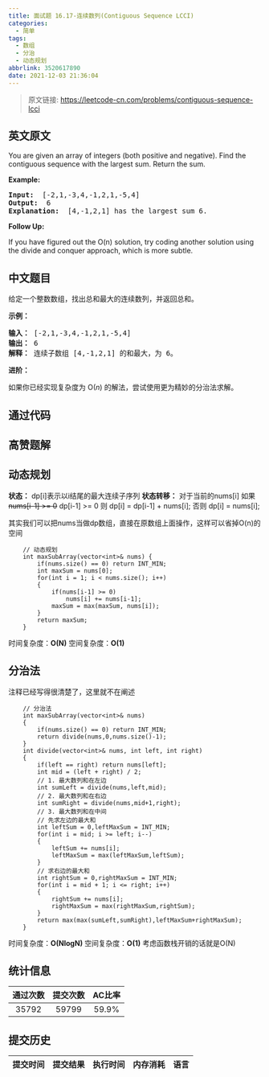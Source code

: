 ```yaml
---
title: 面试题 16.17-连续数列(Contiguous Sequence LCCI)
categories:
  - 简单
tags:
  - 数组
  - 分治
  - 动态规划
abbrlink: 3520617890
date: 2021-12-03 21:36:04
---
```


> 原文链接: https://leetcode-cn.com/problems/contiguous-sequence-lcci


## 英文原文
<div><p>You are given an array of integers (both positive and negative). Find the contiguous sequence with the largest sum. Return the sum.</p>

<p><strong>Example: </strong></p>

<pre>
<strong>Input: </strong> [-2,1,-3,4,-1,2,1,-5,4]
<strong>Output: </strong> 6
<strong>Explanation: </strong> [4,-1,2,1] has the largest sum 6.
</pre>

<p><strong>Follow Up: </strong></p>

<p>If you have figured out the O(n) solution, try coding another solution using the divide and conquer approach, which is more subtle.</p>
</div>

## 中文题目
<div><p>给定一个整数数组，找出总和最大的连续数列，并返回总和。</p>

<p><strong>示例：</strong></p>

<pre><strong>输入：</strong> [-2,1,-3,4,-1,2,1,-5,4]
<strong>输出：</strong> 6
<strong>解释：</strong> 连续子数组 [4,-1,2,1] 的和最大，为 6。
</pre>

<p><strong>进阶：</strong></p>

<p>如果你已经实现复杂度为 O(<em>n</em>) 的解法，尝试使用更为精妙的分治法求解。</p>
</div>

## 通过代码
<RecoDemo>
</RecoDemo>


## 高赞题解
## 动态规划
**状态：** dp[i]表示以i结尾的最大连续子序列
**状态转移：**
对于当前的nums[i]
如果~~nums[i-1] >= 0~~ dp[i-1] >= 0 则 dp[i] = dp[i-1] + nums[i];
否则 dp[i] = nums[i];

其实我们可以把nums当做dp数组，直接在原数组上面操作，这样可以省掉O(n)的空间


```
    // 动态规划
    int maxSubArray(vector<int>& nums) {
        if(nums.size() == 0) return INT_MIN; 
        int maxSum = nums[0];
        for(int i = 1; i < nums.size(); i++)
        {
            if(nums[i-1] >= 0)
                nums[i] += nums[i-1];
            maxSum = max(maxSum, nums[i]);
        }
        return maxSum;
    }
```
时间复杂度：**O(N)**
空间复杂度：**O(1)**
## 分治法
注释已经写得很清楚了，这里就不在阐述
```
    // 分治法
    int maxSubArray(vector<int>& nums)
    {
        if(nums.size() == 0) return INT_MIN;
        return divide(nums,0,nums.size()-1);
    }
    int divide(vector<int>& nums, int left, int right)
    {
        if(left == right) return nums[left];
        int mid = (left + right) / 2;
        // 1. 最大数列和在左边
        int sumLeft = divide(nums,left,mid);
        // 2. 最大数列和在右边
        int sumRight = divide(nums,mid+1,right);
        // 3. 最大数列和在中间
        // 先求左边的最大和
        int leftSum = 0,leftMaxSum = INT_MIN;
        for(int i = mid; i >= left; i--)
        {
            leftSum += nums[i];
            leftMaxSum = max(leftMaxSum,leftSum);
        }
        // 求右边的最大和
        int rightSum = 0,rightMaxSum = INT_MIN;
        for(int i = mid + 1; i <= right; i++)
        {
            rightSum += nums[i];
            rightMaxSum = max(rightMaxSum,rightSum);
        }
        return max(max(sumLeft,sumRight),leftMaxSum+rightMaxSum);
    }
```
时间复杂度：**O(NlogN)**
空间复杂度：**O(1)** 考虑函数栈开销的话就是O(N)

## 统计信息
| 通过次数 | 提交次数 | AC比率 |
| :------: | :------: | :------: |
|    35792    |    59799    |   59.9%   |

## 提交历史
| 提交时间 | 提交结果 | 执行时间 |  内存消耗  | 语言 |
| :------: | :------: | :------: | :--------: | :--------: |
